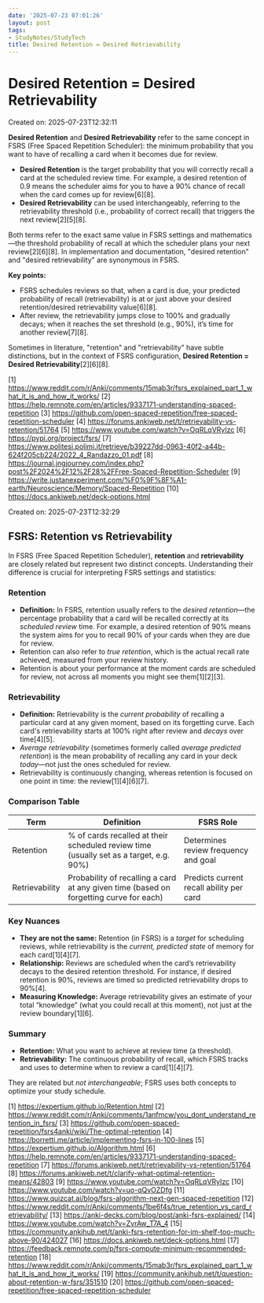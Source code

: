 ```yaml
---
date: '2025-07-23 07:01:26'
layout: post
tags:
- StudyNotes/StudyTech
title: Desired Retention = Desired Retrievability
---
```


# Desired Retention = Desired Retrievability
Created on: 2025-07-23T12:32:11

**Desired Retention** and **Desired Retrievability** refer to the same concept in FSRS (Free Spaced Repetition Scheduler): the minimum probability that you want to have of recalling a card when it becomes due for review.

- **Desired Retention** is the target probability that you will correctly recall a card at the scheduled review time. For example, a desired retention of 0.9 means the scheduler aims for you to have a 90% chance of recall when the card comes up for review[6][8].
- **Desired Retrievability** can be used interchangeably, referring to the retrievability threshold (i.e., probability of correct recall) that triggers the next review[2][5][8].

Both terms refer to the exact same value in FSRS settings and mathematics—the threshold probability of recall at which the scheduler plans your next review[2][6][8]. In implementation and documentation, "desired retention" and "desired retrievability" are synonymous in FSRS.

**Key points:**
- FSRS schedules reviews so that, when a card is due, your predicted probability of recall (retrievability) is at or just above your desired retention/desired retrievability value[6][8].
- After review, the retrievability jumps close to 100% and gradually decays; when it reaches the set threshold (e.g., 90%), it’s time for another review[7][8].

Sometimes in literature, "retention" and "retrievability" have subtle distinctions, but in the context of FSRS configuration, **Desired Retention = Desired Retrievability**[2][6][8].

[1] https://www.reddit.com/r/Anki/comments/15mab3r/fsrs_explained_part_1_what_it_is_and_how_it_works/
[2] https://help.remnote.com/en/articles/9337171-understanding-spaced-repetition
[3] https://github.com/open-spaced-repetition/free-spaced-repetition-scheduler
[4] https://forums.ankiweb.net/t/retrievability-vs-retention/51764
[5] https://www.youtube.com/watch?v=OqRLqVRyIzc
[6] https://pypi.org/project/fsrs/
[7] https://www.politesi.polimi.it/retrieve/b39227dd-0963-40f2-a44b-624f205cb224/2022_4_Randazzo_01.pdf
[8] https://journal.jngjourney.com/index.php?post%2F2024%2F12%2F28%2FFree-Spaced-Repetition-Scheduler
[9] https://write.justanexperiment.com/%F0%9F%8F%A1-earth/Neuroscience/Memory/Spaced-Repetition
[10] https://docs.ankiweb.net/deck-options.html


Created on: 2025-07-23T12:32:29

## FSRS: Retention vs Retrievability

In FSRS (Free Spaced Repetition Scheduler), **retention** and **retrievability** are closely related but represent two distinct concepts. Understanding their difference is crucial for interpreting FSRS settings and statistics:

### Retention

- **Definition:** In FSRS, retention usually refers to the *desired retention*—the percentage probability that a card will be recalled correctly at its *scheduled review* time. For example, a desired retention of 90% means the system aims for you to recall 90% of your cards when they are due for review.
- Retention can also refer to *true retention*, which is the actual recall rate achieved, measured from your review history.
- Retention is about your performance at the moment cards are scheduled for review, not across all moments you might see them[1][2][3].

### Retrievability

- **Definition:** Retrievability is the *current probability* of recalling a particular card at any given moment, based on its forgetting curve. Each card's retrievability starts at 100% right after review and *decays* over time[4][5].
- *Average retrievability* (sometimes formerly called *average predicted retention*) is the mean probability of recalling any card in your deck *today*—not just the ones scheduled for review.
- Retrievability is continuously changing, whereas retention is focused on one point in time: the review[1][4][6][7].

### Comparison Table

| Term            | Definition                                                                               | FSRS Role                                  |
|-----------------|-----------------------------------------------------------------------------------------|--------------------------------------------|
| Retention       | % of cards recalled at their scheduled review time (usually set as a target, e.g. 90%)   | Determines review frequency and goal       |
| Retrievability  | Probability of recalling a card at any given time (based on forgetting curve for each)   | Predicts current recall ability per card   |

### Key Nuances

- **They are not the same:** Retention (in FSRS) is a *target* for scheduling reviews, while retrievability is the *current, predicted state* of memory for each card[1][4][7].
- **Relationship:** Reviews are scheduled when the card’s retrievability decays to the desired retention threshold. For instance, if desired retention is 90%, reviews are timed so predicted retrievability drops to 90%[4].
- **Measuring Knowledge:** Average retrievability gives an estimate of your total “knowledge” (what you could recall at this moment), not just at the review boundary[1][6].

### Summary

- **Retention:** What you want to achieve at review time (a threshold).
- **Retrievability:** The continuous probability of recall, which FSRS tracks and uses to determine when to review a card[1][4][7].

They are related but *not interchangeable*; FSRS uses both concepts to optimize your study schedule.

[1] https://expertium.github.io/Retention.html
[2] https://www.reddit.com/r/Anki/comments/1anfmcw/you_dont_understand_retention_in_fsrs/
[3] https://github.com/open-spaced-repetition/fsrs4anki/wiki/The-optimal-retention
[4] https://borretti.me/article/implementing-fsrs-in-100-lines
[5] https://expertium.github.io/Algorithm.html
[6] https://help.remnote.com/en/articles/9337171-understanding-spaced-repetition
[7] https://forums.ankiweb.net/t/retrievability-vs-retention/51764
[8] https://forums.ankiweb.net/t/clarify-what-optimal-retention-means/42803
[9] https://www.youtube.com/watch?v=OqRLqVRyIzc
[10] https://www.youtube.com/watch?v=uo-qQvOZDfg
[11] https://www.quizcat.ai/blog/fsrs-algorithm-next-gen-spaced-repetition
[12] https://www.reddit.com/r/Anki/comments/1be6f4s/true_retention_vs_card_retrievability/
[13] https://anki-decks.com/blog/post/anki-fsrs-explained/
[14] https://www.youtube.com/watch?v=ZvrAw_T7A_4
[15] https://community.ankihub.net/t/anki-fsrs-retention-for-im-shelf-too-much-above-90/424027
[16] https://docs.ankiweb.net/deck-options.html
[17] https://feedback.remnote.com/p/fsrs-compute-minimum-recommended-retention
[18] https://www.reddit.com/r/Anki/comments/15mab3r/fsrs_explained_part_1_what_it_is_and_how_it_works/
[19] https://community.ankihub.net/t/question-about-retention-w-fsrs/351510
[20] https://github.com/open-spaced-repetition/free-spaced-repetition-scheduler